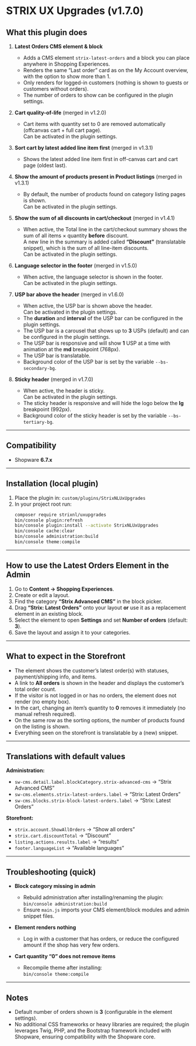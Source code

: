 # STRIX UX Upgrades (v1.7.0)

## What this plugin does

1. **Latest Orders CMS element & block**

    - Adds a CMS element `strix-latest-orders` and a block you can place anywhere in Shopping Experiences.
    - Renders the same “Last order” card as on the My Account overview, with the option to show more than 1.
    - Only renders for logged-in customers (nothing is shown to guests or customers without orders).
    - The number of orders to show can be configured in the plugin settings.

2. **Cart quality-of-life** (merged in v1.2.0)

    - Cart items with quantity set to 0 are removed automatically (offcanvas cart + full cart page).  
      Can be activated in the plugin settings.

3. **Sort cart by latest added line item first** (merged in v1.3.1)

    - Shows the latest added line item first in off-canvas cart and cart page (oldest last).

4. **Show the amount of products present in Product listings** (merged in v1.3.1)

    - By default, the number of products found on category listing pages is shown.  
      Can be activated in the plugin settings.

5. **Show the sum of all discounts in cart/checkout** (merged in v1.4.1)

    - When active, the Total line in the cart/checkout summary shows the sum of all items × quantity **before** discount.  
      A new line in the summary is added called **“Discount”** (translatable snippet), which is the sum of all line-item discounts.  
      Can be activated in the plugin settings.

6. **Language selector in the footer** (merged in v1.5.0)

    - When active, the language selector is shown in the footer.  
      Can be activated in the plugin settings.

7. **USP bar above the header** (merged in v1.6.0)

    - When active, the USP bar is shown above the header.  
      Can be activated in the plugin settings.
    - The **duration** and **interval** of the USP bar can be configured in the plugin settings.
    - The USP bar is a carousel that shows up to **3** USPs (default) and can be configured in the plugin settings.
    - The USP bar is responsive and will show **1** USP at a time with animation at the **md** breakpoint (768px).
    - The USP bar is translatable.
    - Background color of the USP bar is set by the variable `--bs-secondary-bg`.

8. **Sticky header** (merged in v1.7.0)

    - When active, the header is sticky.  
      Can be activated in the plugin settings.
    - The sticky header is responsive and will hide the logo below the **lg** breakpoint (992px).
    - Background color of the sticky header is set by the variable `--bs-tertiary-bg`.

---

## Compatibility

-   Shopware **6.7.x**

---

## Installation (local plugin)

1. Place the plugin in: `custom/plugins/StrixNLUxUpgrades`
2. In your project root run:
    ```bash
    composer require strixnl/uxupgrades
    bin/console plugin:refresh
    bin/console plugin:install --activate StrixNLUxUpgrades
    bin/console cache:clear
    bin/console administration:build
    bin/console theme:compile
    ```

---

## How to use the Latest Orders Element in the Admin

1. Go to **Content → Shopping Experiences**.
2. Create or edit a layout.
3. Find the category **“Strix Advanced CMS”** in the block picker.
4. Drag **“Strix: Latest Orders”** onto your layout **or** use it as a replacement element in an existing block.
5. Select the element to open **Settings** and set **Number of orders** (default: **3**).
6. Save the layout and assign it to your categories.

---

## What to expect in the Storefront

-   The element shows the customer’s latest order(s) with statuses, payment/shipping info, and items.
-   A link to **All orders** is shown in the header and displays the customer’s total order count.
-   If the visitor is not logged in or has no orders, the element does not render (no empty box).
-   In the cart, changing an item’s quantity to **0** removes it immediately (no manual refresh required).
-   On the same row as the sorting options, the number of products found on the listing is shown.
-   Everything seen on the storefront is translatable by a (new) snippet.

---

## Translations with default values

**Administration:**

-   `sw-cms.detail.label.blockCategory.strix-advanced-cms` → “Strix Advanced CMS”
-   `sw-cms.elements.strix-latest-orders.label` → “Strix: Latest Orders”
-   `sw-cms.blocks.strix-block-latest-orders.label` → “Strix: Latest Orders”

**Storefront:**

-   `strix.account.ShowAllOrders` → “Show all orders”
-   `strix.cart.discountTotal` → “Discount”
-   `listing.actions.results.label` → “results”
-   `footer.languageList` → “Available languages”

---

## Troubleshooting (quick)

-   **Block category missing in admin**

    -   Rebuild administration after installing/renaming the plugin:  
        `bin/console administration:build`
    -   Ensure `main.js` imports your CMS element/block modules and admin snippet files.

-   **Element renders nothing**

    -   Log in with a customer that has orders, or reduce the configured amount if the shop has very few orders.

-   **Cart quantity “0” does not remove items**
    -   Recompile theme after installing:  
        `bin/console theme:compile`

---

## Notes

-   Default number of orders shown is **3** (configurable in the element settings).
-   No additional CSS frameworks or heavy libraries are required; the plugin leverages Twig, PHP, and the Bootstrap framework included with Shopware, ensuring compatibility with the Shopware core.
